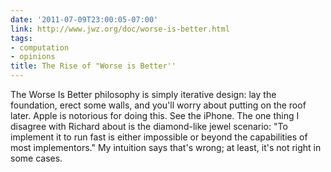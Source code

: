 ```yaml
---
date: '2011-07-09T23:00:05-07:00'
link: http://www.jwz.org/doc/worse-is-better.html
tags:
- computation
- opinions
title: The Rise of "Worse is Better''
---
```


The Worse Is Better philosophy is simply iterative design: lay the foundation, erect some walls, and you'll worry about putting on the roof later. Apple is notorious for doing this. See the iPhone. The one thing I disagree with Richard about is the diamond-like jewel scenario: "To implement it to run fast is either impossible or beyond the capabilities of most implementors." My intuition says that's wrong; at least, it's not right in some cases.
